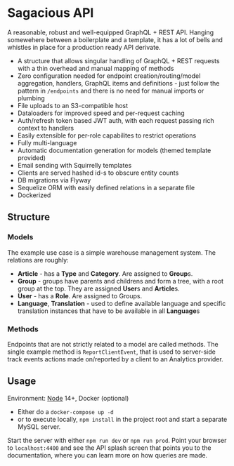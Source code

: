 # Sagacious API

A reasonable, robust and well-equipped GraphQL + REST API. Hanging somewehere between a boilerplate and a template, it has a lot of bells and whistles in place for a production ready API derivate.

- A structure that allows singular handling of GraphQL + REST requests with a thin overhead and manual mapping of methods
- Zero configuration needed for endpoint creation/routing/model aggregation, handlers, GraphQL items and definitions - just follow the pattern in `/endpoints` and there is no need for manual imports or plumbing
- File uploads to an S3-compatible host
- Dataloaders for improved speed and per-request caching
- Auth/refresh token based JWT auth, with each request passing rich context to handlers
- Easily extensible for per-role capabilites to restrict operations
- Fully multi-language
- Automatic documentation generation for models (themed template provided)
- Email sending with Squirrelly templates
- Clients are served hashed id-s to obscure entity counts
- DB migrations via Flyway
- Sequelize ORM with easily defined relations in a separate file
- Dockerized

## Structure

### Models

The example use case is a simple warehouse management system. The relations are roughly:

- **Article** - has a **Type** and **Category**. Are assigned to **Group**s.
- **Group** - groups have parents and childrens and form a tree, with a root group at the top. They are assigned **User**s and **Article**s.
- **User** - has a **Role**. Are assigned to Groups.
- **Language**, **Translation** - used to define available language  and specific translation instances that have to be available in all **Language**s

### Methods

Endpoints that are not strictly related to a model are called methods. The single example method is `ReportClientEvent`, that is used to server-side track events actions made on/reported by a client to an Analytics provider.

## Usage

Environment: [Node](https://nodejs.org/en/) 14+, Docker (optional)

- Either do a `docker-compose up -d`
- or to execute  locally, `npm install` in the project root and start a separate MySQL server.

Start the server with either `npm run dev` or `npm run prod`. Point your browser to `localhost:4400` and see the API splash screen that points you to the documentation, where you can learn more on how queries are made.
